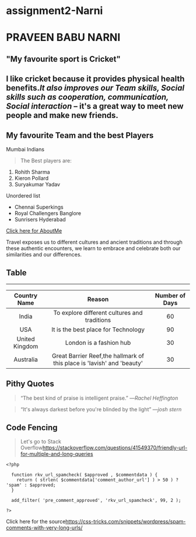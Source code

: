 # assignment2-Narni
# PRAVEEN BABU NARNI
## "My favourite sport is Cricket"

I like cricket because it provides physical health benefits.***It also improves our Team skills, Social skills such as cooperation, communication, Social interaction*** – it's a great way to meet new people and make new friends.
-----------------
My favourite Team and the best Players
-----------------
Mumbai Indians
>The Best players are:
1. Rohith Sharma
2. Kieron Pollard
3. Suryakumar Yadav

Unordered list
* Chennai Superkings 
* Royal Challengers Banglore
* Sunrisers Hyderabad

[Click here for AboutMe](AboutMe.md)

Travel exposes us to different cultures and ancient traditions and through these authentic encounters, we learn to embrace and celebrate both our similarities and our differences.

## Table
----------

| Country Name | Reason | Number of Days |
|:-------------------:|:------:|:------------:|
|  India       | To explore different cultures and traditions |60 |
|USA|It is the best place for Technology| 90|
|United Kingdom| London is a fashion hub | 30 |
|Australia|Great Barrier Reef,the hallmark of this place is 'Iavish' and 'beauty'  |   30   |

Pithy Quotes 
-----------------
>“The best kind of praise is intelligent praise.”
 ―*Rachel Heffington*

>“It's always darkest before you're blinded by the light”
 ―*josh stern*

Code Fencing
-------------
>Let's go to Stack Overflow<https://stackoverflow.com/questions/41549370/friendly-url-for-multiple-and-long-queries>

```
<?php

  function rkv_url_spamcheck( $approved , $commentdata ) {
    return ( strlen( $commentdata['comment_author_url'] ) > 50 ) ? 'spam' : $approved;
  }

  add_filter( 'pre_comment_approved', 'rkv_url_spamcheck', 99, 2 );

?>
```
Click here for the source<https://css-tricks.com/snippets/wordpress/spam-comments-with-very-long-urls/>